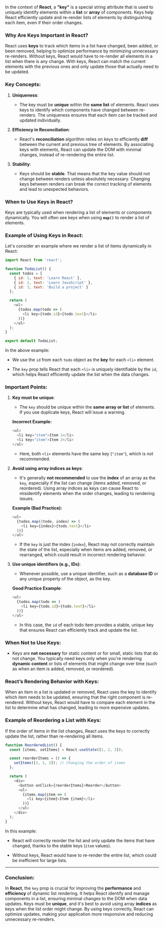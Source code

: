 In the context of **React**, a **"key"** is a special string attribute that is used to uniquely identify elements within a **list** or **array** of components. Keys help React efficiently update and re-render lists of elements by distinguishing each item, even if their order changes.

### Why Are Keys Important in React?

React uses **keys** to track which items in a list have changed, been added, or been removed, helping to optimize performance by minimizing unnecessary re-renders. Without keys, React would have to re-render all elements in a list when there is any change. With keys, React can match the current elements with the previous ones and only update those that actually need to be updated.

### Key Concepts:

1. **Uniqueness**:
    
    - The key must be **unique** within the **same list** of elements. React uses keys to identify which components have changed between re-renders. The uniqueness ensures that each item can be tracked and updated individually.
        
2. **Efficiency in Reconciliation**:
    
    - React's **reconciliation** algorithm relies on keys to efficiently **diff** between the current and previous tree of elements. By associating keys with elements, React can update the DOM with minimal changes, instead of re-rendering the entire list.
        
3. **Stability**:
    
    - Keys should be **stable**. That means that the key value should not change between renders unless absolutely necessary. Changing keys between renders can break the correct tracking of elements and lead to unexpected behaviors.
        

### When to Use Keys in React?

Keys are typically used when rendering a list of elements or components dynamically. You will often see keys when using **`map()`** to render a list of elements.

### Example of Using Keys in React:

Let's consider an example where we render a list of items dynamically in React:

```javascript
import React from 'react';

function TodoList() {
  const todos = [
    { id: 1, text: 'Learn React' },
    { id: 2, text: 'Learn JavaScript' },
    { id: 3, text: 'Build a project' }
  ];

  return (
    <ul>
      {todos.map(todo => (
        <li key={todo.id}>{todo.text}</li>
      ))}
    </ul>
  );
}

export default TodoList;
```

In the above example:

- We use the `id` from each `todo` object as the **key** for each `<li>` element.
    
- The `key` prop tells React that each `<li>` is uniquely identifiable by the `id`, which helps React efficiently update the list when the data changes.
    

### Important Points:

1. **Key must be unique**:
    
    - The `key` should be unique within the **same array or list** of elements. If you use duplicate keys, React will issue a warning.
        
    
    **Incorrect Example:**
    
    ```javascript
    <ul>
      <li key="item">Item 1</li>
      <li key="item">Item 2</li>
    </ul>
    ```
    
    - Here, both `<li>` elements have the same key (`"item"`), which is not recommended.
        
2. **Avoid using array indices as keys**:
    
    - It's generally **not recommended** to use the **index** of an array as the `key`, especially if the list can change (items added, removed, or reordered). Using array indices as keys can cause React to misidentify elements when the order changes, leading to rendering issues.
        
    
    **Example (Bad Practice):**
    
    ```javascript
    <ul>
      {todos.map((todo, index) => (
        <li key={index}>{todo.text}</li>
      ))}
    </ul>
    ```
    
    - If the `key` is just the index (`index`), React may not correctly maintain the state of the list, especially when items are added, removed, or rearranged, which could result in incorrect rendering behavior.
        
3. **Use unique identifiers (e.g., IDs)**:
    
    - Whenever possible, use a unique identifier, such as a **database ID** or any unique property of the object, as the key.
        
    
    **Good Practice Example**:
    
    ```javascript
    <ul>
      {todos.map(todo => (
        <li key={todo.id}>{todo.text}</li>
      ))}
    </ul>
    ```
    
    - In this case, the `id` of each todo item provides a stable, unique key that ensures React can efficiently track and update the list.
        

### When Not to Use Keys:

- Keys are **not necessary** for static content or for small, static lists that do not change. You typically need keys only when you're rendering **dynamic content** or lists of elements that might change over time (such as when an item is added, removed, or reordered).
    

### React’s Rendering Behavior with Keys:

When an item in a list is updated or removed, React uses the key to identify which item needs to be updated, ensuring that the right component is re-rendered. Without keys, React would have to compare each element in the list to determine what has changed, leading to more expensive updates.

### Example of Reordering a List with Keys:

If the order of items in the list changes, React uses the keys to correctly update the list, rather than re-rendering all items.

```javascript
function ReorderedList() {
  const [items, setItems] = React.useState([1, 2, 3]);

  const reorderItems = () => {
    setItems([3, 1, 2]); // Changing the order of items
  };

  return (
    <div>
      <button onClick={reorderItems}>Reorder</button>
      <ul>
        {items.map(item => (
          <li key={item}>Item {item}</li>
        ))}
      </ul>
    </div>
  );
}
```

In this example:

- React will correctly reorder the list and only update the items that have changed, thanks to the stable keys (`item` values).
    
- Without keys, React would have to re-render the entire list, which could be inefficient for large lists.
    

---

### Conclusion:

In **React**, the `key` prop is crucial for improving the **performance** and **efficiency** of dynamic list rendering. It helps React identify and manage components in a list, ensuring minimal changes to the DOM when data updates. Keys must be **unique**, and it's best to avoid using array **indices** as keys when the list order might change. By using keys correctly, React can optimize updates, making your application more responsive and reducing unnecessary re-renders.